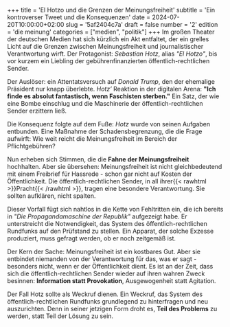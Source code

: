 +++
title = 'El Hotzo und die Grenzen der Meinungsfreiheit'
subtitle = 'Ein kontroverser Tweet und die Konsequenzen'
date = 2024-07-20T10:00:00+02:00
slug = '5af2404c7a'
draft = false
number = '2'
edition = 'die meinung'
categories = ["medien", "politik"]
+++
Im großen Theater der deutschen Medien hat sich kürzlich ein Akt entfaltet, der ein grelles Licht auf die Grenzen zwischen Meinungsfreiheit und journalistischer Verantwortung wirft. Der Protagonist: _Sebastian Hotz_, alias _"El Hotzo"_, bis vor kurzem ein Liebling der gebührenfinanzierten öffentlich-rechtlichen Sender.

Der Auslöser: ein Attentatsversuch auf _Donald Trump_, den der ehemalige Präsident nur knapp überlebte. _Hotz’_ Reaktion in der digitalen Arena: **"Ich finde es absolut fantastisch, wenn Faschisten sterben."** Ein Satz, der wie eine Bombe einschlug und die Maschinerie der öffentlich-rechtlichen Sender erzittern ließ.

Die Konsequenz folgte auf dem Fuße: _Hotz_ wurde von seinen Aufgaben entbunden. Eine Maßnahme der Schadensbegrenzung, die die Frage aufwirft: Wie weit reicht die Meinungsfreiheit im Bereich der Pflichtgebühren?

Nun erheben sich Stimmen, die die **Fahne der Meinungsfreiheit** hochhalten. Aber sie übersehen: Meinungsfreiheit ist nicht gleichbedeutend mit einem Freibrief für Hassrede - schon gar nicht auf Kosten der Öffentlichkeit. Die öffentlich-rechtlichen Sender, in all ihrer{{< rawhtml >}}<span style="color: var(--n);">Pracht</span>{{< /rawhtml >}}, tragen eine besondere Verantwortung. Sie sollten aufklären, nicht spalten.

Dieser Vorfall fügt sich nahtlos in die Kette von Fehltritten ein, die ich bereits in _"Die Propagandamaschine der Republik"_ aufgezeigt habe. Er unterstreicht die Notwendigkeit, das System des öffentlich-rechtlichen Rundfunks auf den Prüfstand zu stellen. Ein Apparat, der solche Exzesse produziert, muss gefragt werden, ob er noch zeitgemäß ist.

Der Kern der Sache: Meinungsfreiheit ist ein kostbares Gut. Aber sie entbindet niemanden von der Verantwortung für das, was er sagt - besonders nicht, wenn er der Öffentlichkeit dient. Es ist an der Zeit, dass sich die öffentlich-rechtlichen Sender wieder auf ihren wahren Zweck besinnen: **Information statt Provokation**, Ausgewogenheit statt Agitation.

Der Fall Hotz sollte als Weckruf dienen. Ein Weckruf, das System des öffentlich-rechtlichen Rundfunks grundlegend zu hinterfragen und neu auszurichten. Denn in seiner jetzigen Form droht es, **Teil des Problems** zu werden, statt Teil der Lösung zu sein.